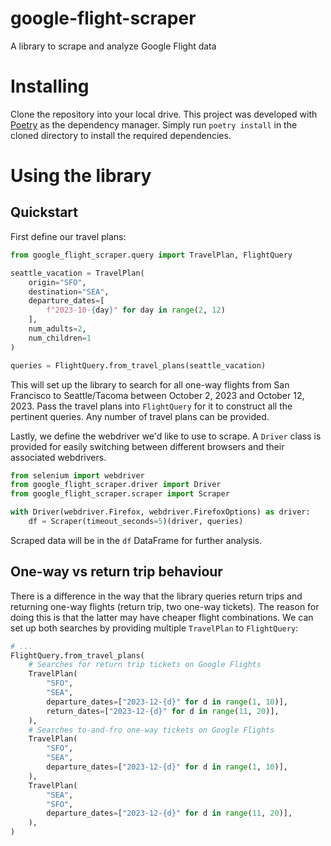 # google-flight-scraper
A library to scrape and analyze Google Flight data

# Installing
Clone the repository into your local drive. This project was developed with [Poetry](https://python-poetry.org/) as the dependency manager. Simply run `poetry install` in the cloned directory to install the required dependencies.

# Using the library

## Quickstart
First define our travel plans:
```python
from google_flight_scraper.query import TravelPlan, FlightQuery

seattle_vacation = TravelPlan(
    origin="SFO",
    destination="SEA",
    departure_dates=[
        f"2023-10-{day}" for day in range(2, 12)
    ],
    num_adults=2,
    num_children=1
)

queries = FlightQuery.from_travel_plans(seattle_vacation)
```
This will set up the library to search for all one-way flights from San Francisco to Seattle/Tacoma between October 2, 2023 and October 12, 2023. Pass the travel plans into `FlightQuery` for it to construct all the pertinent queries. Any number of travel plans can be provided.

Lastly, we define the webdriver we'd like to use to scrape. A `Driver` class is provided for easily switching between different browsers and their associated webdrivers.
```python
from selenium import webdriver
from google_flight_scraper.driver import Driver
from google_flight_scraper.scraper import Scraper

with Driver(webdriver.Firefox, webdriver.FirefoxOptions) as driver:
    df = Scraper(timeout_seconds=5)(driver, queries)
```
Scraped data will be in the `df` DataFrame for further analysis.

## One-way vs return trip behaviour
There is a difference in the way that the library queries return trips and returning one-way flights (return trip, two one-way tickets). The reason for doing this is that the latter may have cheaper flight combinations. We can set up both searches by providing multiple `TravelPlan` to `FlightQuery`:
```python
# ...
FlightQuery.from_travel_plans(
    # Searches for return trip tickets on Google Flights
    TravelPlan(
        "SFO",
        "SEA",
        departure_dates=["2023-12-{d}" for d in range(1, 10)],
        return_dates=["2023-12-{d}" for d in range(11, 20)],
    ),
    # Searches to-and-fro one-way tickets on Google Flights
    TravelPlan(
        "SFO",
        "SEA",
        departure_dates=["2023-12-{d}" for d in range(1, 10)],
    ),
    TravelPlan(
        "SEA",
        "SFO",
        departure_dates=["2023-12-{d}" for d in range(11, 20)],
    ),
)
```
